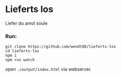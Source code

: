 # Lieferts los
Liefer du amol soule

### Run:
```
git clone https://github.com/wendt88/lieferts-los
cd lieferts-los
npm i
npm run watch
```

open `./output/index.html` via webserver.
